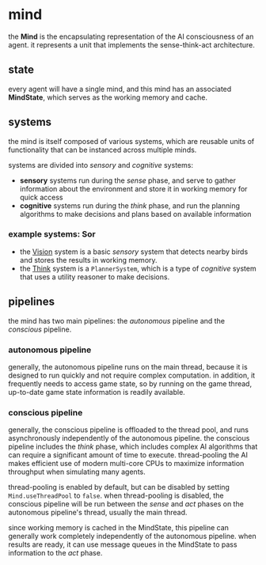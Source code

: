 
# mind

the **Mind** is the encapsulating representation of the AI consciousness of an agent.
it represents a unit that implements the sense-think-act architecture.

## state

every agent will have a single mind, and this mind has an associated **MindState**, which serves as the working memory and cache.

## systems

the mind is itself composed of various systems, which are reusable units of functionality that can be instanced across multiple minds.

systems are divided into _sensory_ and _cognitive_ systems:
+ **sensory** systems run during the _sense_  phase, and serve to gather information about the environment and store it in working memory for quick access
+ **cognitive** systems run during the _think_ phase, and run the planning algorithms to make decisions and plans based on available information

### example systems: Sor

+ the [Vision](https://github.com/xdrie/Sor/blob/main/src/Sor/Sor/AI/Systems/VisionSystem.cs) system is a basic _sensory_ system that detects nearby birds and stores the results in working memory.
+ the [Think](https://github.com/xdrie/Sor/blob/main/src/Sor/Sor/AI/Systems/ThinkSystem.cs) system is a `PlannerSystem`, which is a type of _cognitive_ system that uses a utility reasoner to make decisions.

## pipelines

the mind has two main pipelines: the _autonomous_ pipeline and the _conscious_ pipeline.

### autonomous pipeline

generally, the autonomous pipeline runs on the main thread, because it is designed to run quickly and not require complex computation. in addition, it frequently needs to access game state, so by running on the game thread, up-to-date game state information is readily available.

### conscious pipeline

generally, the conscious pipeline is offloaded to the thread pool, and runs asynchronously independently of the autonomous pipeline. the conscious pipeline includes the _think_ phase, which includes complex AI algorithms that can require a significant amount of time to execute. thread-pooling the AI makes efficient use of modern multi-core CPUs to maximize information throughput when simulating many agents.

thread-pooling is enabled by default, but can be disabled by setting `Mind.useThreadPool` to `false`. when thread-pooling is disabled, the conscious pipeline will be run between the _sense_ and _act_ phases on the autonomous pipeline's thread, usually the main thread.

since working memory is cached in the MindState, this pipeline can generally work completely independently of the autonomous pipeline. when results are ready, it can use message queues in the MindState to pass information to the _act_ phase.
